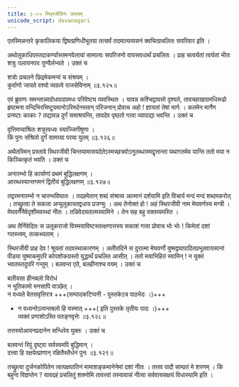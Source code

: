 ```yaml
---
title: ३-०५ स्थिरजीविनः उपायम्
unicode_script: devanagari
---
```


एतस्मिन्नन्तरे कृकालिकया द्विषत्प्रणिधीभूतया तत्सर्वं तदमात्यव्यसनं क्वचित्प्रचलितः सपरिवार इति ।  

अथोलूकाधिपस्तदाकर्ण्यास्तमनवेलायां सामात्यः सपरिजनो वायसवधार्थं प्रचलितः । प्राह चत्वर्यतां त्वर्यतां भीतः शत्रुः पलायनपरः पुण्यैर्लभ्यते । उक्तं च

शत्रोः प्रचलने छिद्रमेकमन्यं च संश्रयम् ।  
कुर्वाणो जायते वश्यो व्यग्रत्वे राजसेविनाम् ॥३.१२५॥

एवं ब्रुवाणः समन्तान्न्यग्रोधपादपमधः परिवेष्ट्य व्यवस्थितः । यावन्न कश्चिद्वायसो दृश्यते, तावच्छाखाग्रमधिरूढो हृष्टमना वन्दिभिरभिष्टूयमानोऽरिमर्दनस्तान् परिजनान् प्रोवाच अहो ! ज्ञायतां तेषां मार्गः । कतमेन मार्गेण प्रनष्टाः काकाः ? तद्यावन्न दुर्गं समाश्रयन्ति, तावदेव पृष्ठतो गत्वा व्यापाद्या भवन्ति । उक्तं च

वृत्तिमप्याश्रितः शत्रुरवध्यः स्याज्जिगीषुणा ।  
किं पुनः संश्रितो दुर्गं सामग्र्या परया युतम् ॥३.१२६॥

अथैतस्मिन् प्रस्तावे स्थिरजीवी चिन्तयामासयदेतेऽस्मच्छत्रवोऽनुलब्धास्मद्वृत्तान्ता यथागतमेव यान्ति ततो मया न किञ्चित्कृतं भवति । उक्तं च

अनारम्भो हि कार्याणां प्रथमं बुद्धिलक्षणम् ।  
आरब्धस्यान्तगमनं द्वितीयं बुद्धिलक्षणम् ॥३.१२७॥

तद्वरमनारम्भो न चारम्भविघातः । तदहमेतान् शब्दं संश्राव्य आत्मानं दर्शयामि इति विचार्य मन्दं मन्दं शब्दमकरोत् । तच्छ्रुत्वा ते सकला अप्युलूकास्तद्वधाय प्रजग्मुः । अथ तेनोक्तं हो ! अहं स्थिरजीवी नाम मेघवर्णस्य मन्त्री । मेघवर्णेनैवेदृशीमवस्थां नीतः । तन्निवेदयतात्मस्वामिने । तेन सह बहु वक्तव्यमस्ति ।  

अथ तैर्निवेदितः स उलूकराजो विस्मयाविष्टस्तत्क्षणात्तस्य सकाशं गत्वा प्रोवाच भोः भोः ! किमेतां दशां गतस्त्वम्, तत्कथ्यताम् ।  

स्थिरजीवी प्राह देव ! श्रूयतां तदवस्थाकारणम् । अतीतदिने स दुरात्मा मेघवर्णो युष्मद्व्यापादितप्रभूतवायसानां पीडया युष्माकमुपरि कोपशोकग्रस्तो युद्धार्थं प्रचलित आसीत् । ततो मयाभिहितं स्वामिन् ! न युक्तं भवतस्तदुपरि गन्तुम् । बलवन्त एते, बलहीनाश्च वयम् । उक्तं च

बलीयसा हीनबलो विरोधं  
न भूतिकामो मनसापि वाञ्छेत् ।  
न वध्यते वेतसवृत्तिरत्र  +++(सम्पादकटिप्पनी - पुस्तकेऽत्र पाठभेदः ।)+++  
  - न वध्यन्तेऽत्यन्तबलो हि यस्मात्  +++( इति पुस्तके तृतीयः पादः ।)+++  
व्यक्तं प्रणाशोऽस्ति पतङ्गवृत्तेः ॥३.१२८॥

तत्तस्योआयनप्रदानेन सन्धिरेव युक्तः । उक्तं च

बलवन्तं रिपुं दृष्ट्वा सर्वस्वमपि बुद्धिमान् ।  
दत्त्वा हि रक्षयेत्प्राणान् रक्षितैस्तैर्धनं पुनः ॥३.१२९॥

तच्छ्रुत्वा दुर्जनकोपितेन त्वत्पक्षपातिनं मामाशङ्कमानेनेमां दशां नीतः । तत्तव पादौ साम्प्रतं मे शरणम् । किं बहुना विज्ञप्तेन ? यावदहं प्रचलितुं शक्नोमि तावत्त्वां तस्यावासं नीत्वा सर्ववायसक्षयं विधास्यामि इति ।  

